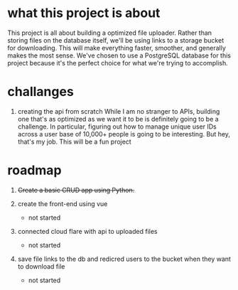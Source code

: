 # what this project is about

This project is all about building a optimized file uploader. Rather than storing files on the database itself, we'll be using links to a storage bucket for downloading. This will make everything faster, smoother, and generally makes the most sense. We've chosen to use a PostgreSQL database for this project because it's the perfect choice for what we're trying to accomplish.

# challanges

1. creating the api from scratch
   While I am no stranger to APIs, building one that's as optimized as we want it to be is definitely going to be a challenge. In particular, figuring out how to manage unique user IDs across a user base of 10,000+ people is going to be interesting. But hey, that's my job. This will be a fun project

# roadmap

1. ~~Create a basic CRUD app using Python.~~

2. create the front-end using vue
   - not started
3. connected cloud flare with api to uploaded files
   - not started
4. save file links to the db and redicred users to the bucket when they want to download file
   - not started
